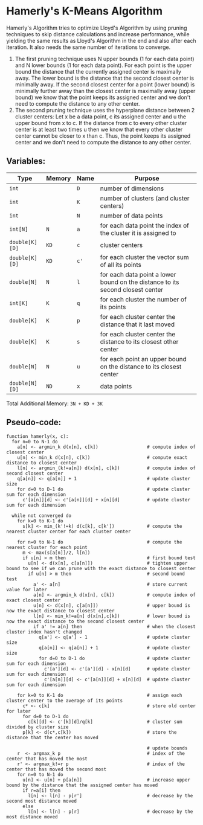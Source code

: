 # Hamerly's K-Means Algorithm

Hamerly's Algorithm tries to optimize Lloyd's Algorithm by using pruning techniques to skip distance calculations and increase performance, while yielding the same results as Lloyd's Algorithm in the end and also after each iteration. It also needs the same number of iterations to converge.

1. The first pruning technique uses N upper bounds (1 for each data point) and N lower bounds (1 for each data point). For each point is the upper bound the distance that the currently assigned center is maximally away. The lower bound is the distance that the second closest center is minimally away. If the second closest center for a point (lower bound) is minimally further away than the closest center is maximally away (upper bound) we know that the point keeps its assigned center and we don't need to compute the distance to any other center.
2. The second pruning technique uses the hyperplane distance between 2 cluster centers: Let x be a data point, c its assigned center and u the upper bound from x to c. If the distance from c to every other cluster center is at least two times u then we know that every other cluster center cannot be closer to x than c. Thus, the point keeps its assigned center and we don't need to compute the distance to any other center.

## Variables:

| Type           | Memory | Name | Purpose                                                                        |
| -------------- | ------ | ---- | ------------------------------------------------------------------------------ |
| `int`          |        | `D`  | number of dimensions                                                           |
| `int`          |        | `K`  | number of clusters (and cluster centers)                                       |
| `int`          |        | `N`  | number of data points                                                          |
| `int[N]`       | `N`    | `a`  | for each data point the index of the cluster it is assigned to                 |
| `double[K][D]` | `KD`   | `c`  | cluster centers                                                                |
| `double[K][D]` | `KD`   | `c'` | for each cluster the vector sum of all its points                              |
| `double[N]`    | `N`    | `l`  | for each data point a lower bound on the distance to its second closest center |
| `int[K]`       | `K`    | `q`  | for each cluster the number of its points                                      |
| `double[K]`    | `K`    | `p`  | for each cluster center the distance that it last moved                        |
| `double[K]`    | `K`    | `s`  | for each cluster center the distance to its closest other center               |
| `double[N]`    | `N`    | `u`  | for each point an upper bound on the distance to its closest center            |
| `double[N][D]` | `ND`   | `x`  | data points                                                                    |

Total Additional Memory: `3N + KD + 3K`

## Pseudo-code:

```
function hamerly(x, c):
  for n=0 to N-1 do
    a[n] <- argmin_k d(x[n], c[k])                  # compute index of closest center
    u[n] <- min_k d(x[n], c[k])                     # compute exact distance to closest center
    l[n] <- argmin_(k!=a[n]) d(x[n], c[k])          # compute index of second closest center
    q[a[n]] <- q[a[n]] + 1                          # update cluster size
    for d=0 to D-1 do                               # update cluster sum for each dimension
      c'[a[n]][d] <- c'[a[n]][d] + x[n][d]          # update cluster sum for each dimension

  while not converged do
    for k=0 to K-1 do
      s[k] <- min_(k'!=k) d(c[k], c[k'])            # compute the nearest cluster center for each cluster center

    for n=0 to N-1 do                               # compute the nearest cluster for each point
      m <- max(s[a[n]]/2, l[n])
      if u[n] > m then                              # first bound test
        u[n] <- d(x[n], c[a[n]])                    # tighten upper bound to see if we can prune with the exact distance to closest center
        if u[n] > m then                            # second bound test
          a' <- a[n]                                # store current value for later
          a[n] <- argmin_k d(x[n], c[k])            # compute index of exact closest center
          u[n] <- d(x[n], c[a[n]])                  # upper bound is now the exact distance to closest center
          l[n] <- min_k!=a[n] d(x[n],c[k])          # lower bound is now the exact distance to the second closest center
          if a' != a[n] then                        # when the closest cluster index hasn't changed
            q[a'] <- q[a'] - 1                      # update cluster size
            q[a[n]] <- q[a[n]] + 1                  # update cluster size
            for d=0 to D-1 do                       # update cluster sum for each dimension
              c'[a'][d] <- c'[a'][d] - x[n][d]      # update cluster sum for each dimension
              c'[a[n]][d] <- c'[a[n]][d] + x[n][d]  # update cluster sum for each dimension

    for k=0 to K-1 do                               # assign each cluster center to the average of its points
      c* <- c[k]                                    # store old center for later
      for d=0 to D-1 do
        c[k][d] <- c'[k][d]/q[k]                    # cluster sum divided by cluster size
      p[k] <- d(c*,c[k])                            # store the distance that the center has moved

                                                    # update bounds
    r  <- argmax_k p                                # index of the center that has moved the most
    r' <- argmax_k!=r p                             # index of the center that has moved the second most
    for n=0 to N-1 do
      u[n] <- u[n] + p[a[n]]                        # increase upper bound by the distance that the assigned center has moved
      if r=a[i] then
        l[n] <- l[n] - p[r']                        # decrease by the second most distance moved
      else
        l[n] <- l[n] - p[r]                         # decrease by the most distance moved
```
